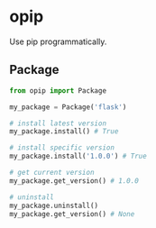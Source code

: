 # opip
Use pip programmatically.

## Package

``` python
from opip import Package

my_package = Package('flask')

# install latest version
my_package.install() # True

# install specific version
my_package.install('1.0.0') # True

# get current version
my_package.get_version() # 1.0.0

# uninstall
my_package.uninstall()
my_package.get_version() # None
```